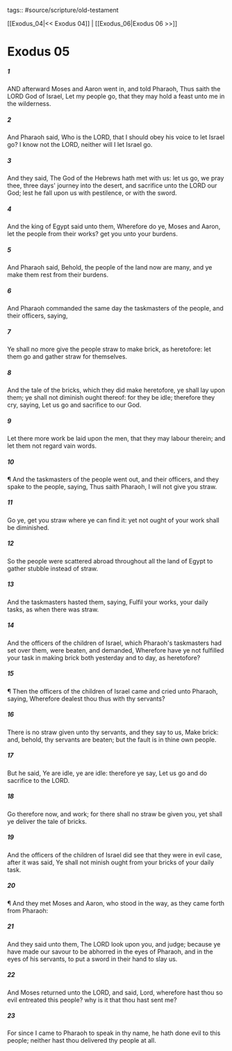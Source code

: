 tags:: #source/scripture/old-testament

[[Exodus_04|<< Exodus 04]] | [[Exodus_06|Exodus 06 >>]]

# Exodus 05

##### 1

AND afterward Moses and Aaron went in, and told Pharaoh, Thus saith the LORD God of Israel, Let my people go, that they may hold a feast unto me in the wilderness.

##### 2

And Pharaoh said, Who is the LORD, that I should obey his voice to let Israel go? I know not the LORD, neither will I let Israel go.

##### 3

And they said, The God of the Hebrews hath met with us: let us go, we pray thee, three days' journey into the desert, and sacrifice unto the LORD our God; lest he fall upon us with pestilence, or with the sword.

##### 4

And the king of Egypt said unto them, Wherefore do ye, Moses and Aaron, let the people from their works? get you unto your burdens.

##### 5

And Pharaoh said, Behold, the people of the land now are many, and ye make them rest from their burdens.

##### 6

And Pharaoh commanded the same day the taskmasters of the people, and their officers, saying,

##### 7

Ye shall no more give the people straw to make brick, as heretofore: let them go and gather straw for themselves.

##### 8

And the tale of the bricks, which they did make heretofore, ye shall lay upon them; ye shall not diminish ought thereof: for they be idle; therefore they cry, saying, Let us go and sacrifice to our God.

##### 9

Let there more work be laid upon the men, that they may labour therein; and let them not regard vain words.

##### 10

¶ And the taskmasters of the people went out, and their officers, and they spake to the people, saying, Thus saith Pharaoh, I will not give you straw.

##### 11

Go ye, get you straw where ye can find it: yet not ought of your work shall be diminished.

##### 12

So the people were scattered abroad throughout all the land of Egypt to gather stubble instead of straw.

##### 13

And the taskmasters hasted them, saying, Fulfil your works, your daily tasks, as when there was straw.

##### 14

And the officers of the children of Israel, which Pharaoh's taskmasters had set over them, were beaten, and demanded, Wherefore have ye not fulfilled your task in making brick both yesterday and to day, as heretofore?

##### 15

¶ Then the officers of the children of Israel came and cried unto Pharaoh, saying, Wherefore dealest thou thus with thy servants?

##### 16

There is no straw given unto thy servants, and they say to us, Make brick: and, behold, thy servants are beaten; but the fault is in thine own people.

##### 17

But he said, Ye are idle, ye are idle: therefore ye say, Let us go and do sacrifice to the LORD.

##### 18

Go therefore now, and work; for there shall no straw be given you, yet shall ye deliver the tale of bricks.

##### 19

And the officers of the children of Israel did see that they were in evil case, after it was said, Ye shall not minish ought from your bricks of your daily task.

##### 20

¶ And they met Moses and Aaron, who stood in the way, as they came forth from Pharaoh:

##### 21

And they said unto them, The LORD look upon you, and judge; because ye have made our savour to be abhorred in the eyes of Pharaoh, and in the eyes of his servants, to put a sword in their hand to slay us.

##### 22

And Moses returned unto the LORD, and said, Lord, wherefore hast thou so evil entreated this people? why is it that thou hast sent me?

##### 23

For since I came to Pharaoh to speak in thy name, he hath done evil to this people; neither hast thou delivered thy people at all.
